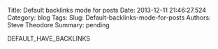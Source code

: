 Title: Default backlinks mode for posts
Date: 2013-12-11 21:46:27.524
Category: blog
Tags: 
Slug: Default-backlinks-mode-for-posts
Authors: Steve Theodore
Summary: pending

DEFAULT_HAVE_BACKLINKS

